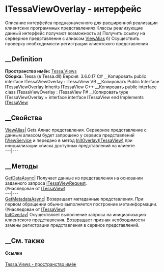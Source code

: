 # ITessaViewOverlay - интерфейс
Описание интерфейса предназначенного для расширенной реализации клиентских
программных представлениях Классы реализующие данный интерфейс получают
возможность а) Получить ссылку на серверное представление с алиасом
[ViewAlias](P_Tessa_Views_ITessaViewOverlay_ViewAlias.htm) б) Осуществить
проверку необходимости регистрации клиентского представления
## __Definition
 **Пространство имён:** [Tessa.Views](N_Tessa_Views.htm)  
 **Сборка:** Tessa (в Tessa.dll) Версия: 3.6.0.17
C# __Копировать
     public interface ITessaViewOverlay : ITessaView
VB __Копировать
     Public Interface ITessaViewOverlay
    	Inherits ITessaView
C++ __Копировать
     public interface class ITessaViewOverlay : ITessaView
F# __Копировать
     type ITessaViewOverlay = 
        interface
            interface ITessaView
        end
Implements
    [ITessaView](T_Tessa_Views_ITessaView.htm)
##  __Свойства
[ViewAlias](P_Tessa_Views_ITessaViewOverlay_ViewAlias.htm)|  Gets Алиас
представления. Серверное представление с данным алиасом будет запрошено у
сервиса представлений [IViewService](T_Tessa_Views_IViewService.htm) и
передано в метод
[InitOverlay(ITessaView)](M_Tessa_Views_ITessaViewOverlay_InitOverlay.htm) при
инициализации списка доступных представлений на клиенте  
---|---  
## __Методы
[GetDataAsync](M_Tessa_Views_ITessaView_GetDataAsync.htm)|  Получает данные из
представления на основании заданного запроса
[ITessaViewRequest](T_Tessa_Views_ITessaViewRequest.htm).  
(Унаследован от [ITessaView](T_Tessa_Views_ITessaView.htm))  
---|---  
[GetMetadataAsync](M_Tessa_Views_ITessaView_GetMetadataAsync.htm)|  Возвращает
метаданные представления. При первом обращении обычно выполняется построение
метаинформации.  
(Унаследован от [ITessaView](T_Tessa_Views_ITessaView.htm))  
[InitOverlay](M_Tessa_Views_ITessaViewOverlay_InitOverlay.htm)|  Осуществляет
выполнение запроса на инициализацию клиентского представления. Возвращает
признак необходимости замены регистрации представления в сервисе
представлений.  
## __См. также
#### Ссылки
[Tessa.Views - пространство имён](N_Tessa_Views.htm)
